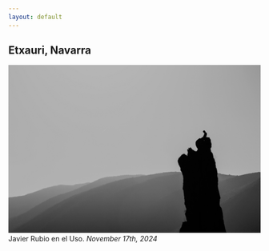 ```yaml
---
layout: default
---
```

## Etxauri, Navarra
![javiuso](assets/photos/javiuso.jpg)
Javier Rubio en el Uso.
*November 17th, 2024*
